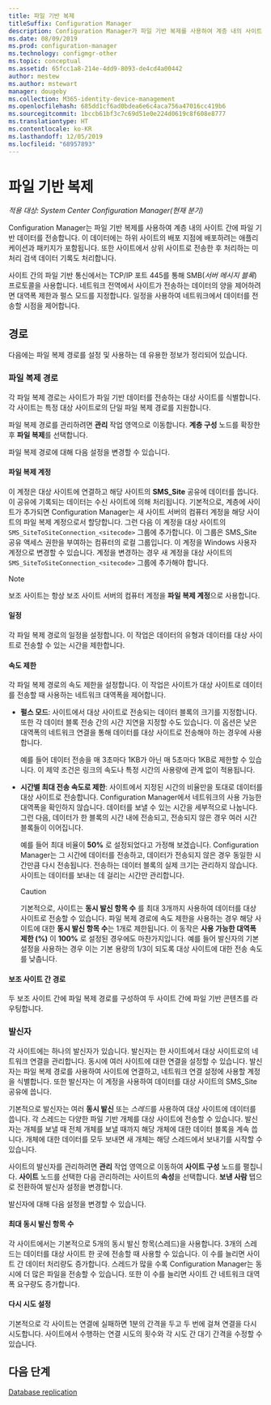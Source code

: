 ```yaml
---
title: 파일 기반 복제
titleSuffix: Configuration Manager
description: Configuration Manager가 파일 기반 복제를 사용하여 계층 내의 사이트 간에 데이터를 전송하는 방법을 알아봅니다.
ms.date: 08/09/2019
ms.prod: configuration-manager
ms.technology: configmgr-other
ms.topic: conceptual
ms.assetid: 65fcc1a8-214e-4dd9-8093-de4cd4a00442
author: mestew
ms.author: mstewart
manager: dougeby
ms.collection: M365-identity-device-management
ms.openlocfilehash: 685dd1cf6ad0bdea6e6c4aca756a47016cc419b6
ms.sourcegitcommit: 1bccb61bf3c7c69d51e0e224d0619c8f608e8777
ms.translationtype: HT
ms.contentlocale: ko-KR
ms.lasthandoff: 12/05/2019
ms.locfileid: "68957893"
---
```

# <a name="file-based-replication"></a>파일 기반 복제

*적용 대상: System Center Configuration Manager(현재 분기)*

Configuration Manager는 파일 기반 복제를 사용하여 계층 내의 사이트 간에 파일 기반 데이터를 전송합니다. 이 데이터에는 하위 사이트의 배포 지점에 배포하려는 애플리케이션과 패키지가 포함됩니다. 또한 사이트에서 상위 사이트로 전송한 후 처리하는 미처리 검색 데이터 기록도 처리합니다.  

사이트 간의 파일 기반 통신에서는 TCP/IP 포트 445를 통해 SMB(*서버 메시지 블록*) 프로토콜을 사용합니다. 네트워크 전역에서 사이트가 전송하는 데이터의 양을 제어하려면 대역폭 제한과 펄스 모드를 지정합니다. 일정을 사용하여 네트워크에서 데이터를 전송할 시점을 제어합니다.  

## <a name="bkmk_routes"></a> 경로

다음에는 파일 복제 경로를 설정 및 사용하는 데 유용한 정보가 정리되어 있습니다.  

### <a name="file-replication-route"></a>파일 복제 경로

각 파일 복제 경로는 사이트가 파일 기반 데이터를 전송하는 대상 사이트를 식별합니다. 각 사이트는 특정 대상 사이트로의 단일 파일 복제 경로를 지원합니다.  

파일 복제 경로를 관리하려면 **관리** 작업 영역으로 이동합니다. **계층 구성** 노드를 확장한 후 **파일 복제**를 선택합니다.  

파일 복제 경로에 대해 다음 설정을 변경할 수 있습니다.  

#### <a name="file-replication-account"></a>파일 복제 계정

이 계정은 대상 사이트에 연결하고 해당 사이트의 **SMS_Site** 공유에 데이터를 씁니다. 이 공유에 기록되는 데이터는 수신 사이트에 의해 처리됩니다. 기본적으로, 계층에 사이트가 추가되면 Configuration Manager는 새 사이트 서버의 컴퓨터 계정을 해당 사이트의 파일 복제 계정으로서 할당합니다. 그런 다음 이 계정을 대상 사이트의 `SMS_SiteToSiteConnection_<sitecode>` 그룹에 추가합니다. 이 그룹은 SMS_Site 공유 액세스 권한을 부여하는 컴퓨터의 로컬 그룹입니다. 이 계정을 Windows 사용자 계정으로 변경할 수 있습니다. 계정을 변경하는 경우 새 계정을 대상 사이트의 `SMS_SiteToSiteConnection_<sitecode>` 그룹에 추가해야 합니다.  

> [!NOTE]  
> 보조 사이트는 항상 보조 사이트 서버의 컴퓨터 계정을 **파일 복제 계정**으로 사용합니다.  

#### <a name="schedule"></a>일정

각 파일 복제 경로의 일정을 설정합니다. 이 작업은 데이터의 유형과 데이터를 대상 사이트로 전송할 수 있는 시간을 제한합니다.  

#### <a name="rate-limits"></a>속도 제한

각 파일 복제 경로의 속도 제한을 설정합니다. 이 작업은 사이트가 대상 사이트로 데이터를 전송할 때 사용하는 네트워크 대역폭을 제어합니다.  

- **펄스 모드**: 사이트에서 대상 사이트로 전송되는 데이터 블록의 크기를 지정합니다. 또한 각 데이터 블록 전송 간의 시간 지연을 지정할 수도 있습니다. 이 옵션은 낮은 대역폭의 네트워크 연결을 통해 데이터를 대상 사이트로 전송해야 하는 경우에 사용합니다.

    예를 들어 데이터 전송을 매 3초마다 1KB가 아닌 매 5초마다 1KB로 제한할 수 있습니다. 이 제약 조건은 링크의 속도나 특정 시간의 사용량에 관계 없이 적용됩니다.

- **시간별 최대 전송 속도로 제한**: 사이트에서 지정된 시간의 비율만을 토대로 데이터를 대상 사이트로 전송합니다. Configuration Manager에서 네트워크의 사용 가능한 대역폭을 확인하지 않습니다. 데이터를 보낼 수 있는 시간을 세부적으로 나눕니다. 그런 다음, 데이터가 한 블록의 시간 내에 전송되고, 전송되지 않은 경우 여러 시간 블록들이 이어집니다.

    예를 들어 최대 비율이 **50%** 로 설정되었다고 가정해 보겠습니다. Configuration Manager는 그 시간에 데이터를 전송하고, 데이터가 전송되지 않은 경우 동일한 시간만큼 다시 전송됩니다. 전송하는 데이터 블록의 실제 크기는 관리하지 않습니다. 사이트는 데이터를 보내는 데 걸리는 시간만 관리합니다.  

    > [!CAUTION]  
    > 기본적으로, 사이트는 **동시 발신 항목 수** 를 최대 3개까지 사용하여 데이터를 대상 사이트로 전송할 수 있습니다. 파일 복제 경로에 속도 제한을 사용하는 경우 해당 사이트에 대한 **동시 발신 항목 수**는 1개로 제한됩니다. 이 동작은 **사용 가능한 대역폭 제한 (%)** 이 **100%** 로 설정된 경우에도 마찬가지입니다. 예를 들어 발신자의 기본 설정을 사용하는 경우 이는 기본 용량의 1/3이 되도록 대상 사이트에 대한 전송 속도를 낮춥니다.  

#### <a name="routes-between-secondary-sites"></a>보조 사이트 간 경로

두 보조 사이트 간에 파일 복제 경로를 구성하여 두 사이트 간에 파일 기반 콘텐츠를 라우팅합니다.  


### <a name="sender"></a>발신자

각 사이트에는 하나의 발신자가 있습니다. 발신자는 한 사이트에서 대상 사이트로의 네트워크 연결을 관리합니다. 동시에 여러 사이트에 대한 연결을 설정할 수 있습니다. 발신자는 파일 복제 경로를 사용하여 사이트에 연결하고, 네트워크 연결 설정에 사용할 계정을 식별합니다. 또한 발신자는 이 계정을 사용하여 데이터를 대상 사이트의 SMS_Site 공유에 씁니다.  

기본적으로 발신자는 여러 **동시 발신** 또는 *스레드*를 사용하여 대상 사이트에 데이터를 씁니다. 각 스레드는 다양한 파일 기반 개체를 대상 사이트에 전송할 수 있습니다. 발신자는 개체를 보낼 때 전체 개체를 보낼 때까지 해당 개체에 대한 데이터 블록을 계속 씁니다. 개체에 대한 데이터를 모두 보내면 새 개체는 해당 스레드에서 보내기를 시작할 수 있습니다.  

사이트의 발신자를 관리하려면 **관리** 작업 영역으로 이동하여 **사이트 구성** 노드를 펼칩니다. **사이트** 노드를 선택한 다음 관리하려는 사이트의 **속성**을 선택합니다. **보낸 사람** 탭으로 전환하여 발신자 설정을 변경합니다.  

발신자에 대해 다음 설정을 변경할 수 있습니다.  

#### <a name="maximum-concurrent-sendings"></a>최대 동시 발신 항목 수

각 사이트에서는 기본적으로 5개의 동시 발신 항목(스레드)을 사용합니다. 3개의 스레드는 데이터를 대상 사이트 한 곳에 전송할 때 사용할 수 있습니다. 이 수를 늘리면 사이트 간 데이터 처리량도 증가합니다. 스레드가 많을 수록 Configuration Manager는 동시에 더 많은 파일을 전송할 수 있습니다. 또한 이 수를 늘리면 사이트 간 네트워크 대역폭 요구량도 증가합니다.  

#### <a name="retry-settings"></a>다시 시도 설정

기본적으로 각 사이트는 연결에 실패하면 1분의 간격을 두고 두 번에 걸쳐 연결을 다시 시도합니다. 사이트에서 수행하는 연결 시도의 횟수와 각 시도 간 대기 간격을 수정할 수 있습니다.  


## <a name="next-steps"></a>다음 단계

[Database replication](/sccm/core/plan-design/hierarchy/database-replication)
